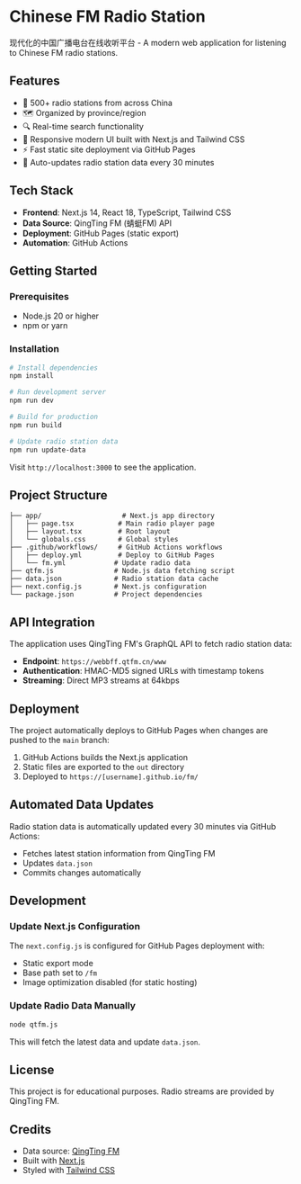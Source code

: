 # Chinese FM Radio Station

现代化的中国广播电台在线收听平台 - A modern web application for listening to Chinese FM radio stations.

## Features

- 🎵 500+ radio stations from across China
- 🗺️ Organized by province/region
- 🔍 Real-time search functionality
- 📱 Responsive modern UI built with Next.js and Tailwind CSS
- ⚡ Fast static site deployment via GitHub Pages
- 🔄 Auto-updates radio station data every 30 minutes

## Tech Stack

- **Frontend**: Next.js 14, React 18, TypeScript, Tailwind CSS
- **Data Source**: QingTing FM (蜻蜓FM) API
- **Deployment**: GitHub Pages (static export)
- **Automation**: GitHub Actions

## Getting Started

### Prerequisites

- Node.js 20 or higher
- npm or yarn

### Installation

```bash
# Install dependencies
npm install

# Run development server
npm run dev

# Build for production
npm run build

# Update radio station data
npm run update-data
```

Visit `http://localhost:3000` to see the application.

## Project Structure

```
├── app/                    # Next.js app directory
│   ├── page.tsx           # Main radio player page
│   ├── layout.tsx         # Root layout
│   └── globals.css        # Global styles
├── .github/workflows/     # GitHub Actions workflows
│   ├── deploy.yml         # Deploy to GitHub Pages
│   └── fm.yml            # Update radio data
├── qtfm.js               # Node.js data fetching script
├── data.json             # Radio station data cache
├── next.config.js        # Next.js configuration
└── package.json          # Project dependencies
```

## API Integration

The application uses QingTing FM's GraphQL API to fetch radio station data:

- **Endpoint**: `https://webbff.qtfm.cn/www`
- **Authentication**: HMAC-MD5 signed URLs with timestamp tokens
- **Streaming**: Direct MP3 streams at 64kbps

## Deployment

The project automatically deploys to GitHub Pages when changes are pushed to the `main` branch:

1. GitHub Actions builds the Next.js application
2. Static files are exported to the `out` directory
3. Deployed to `https://[username].github.io/fm/`

## Automated Data Updates

Radio station data is automatically updated every 30 minutes via GitHub Actions:

- Fetches latest station information from QingTing FM
- Updates `data.json`
- Commits changes automatically

## Development

### Update Next.js Configuration

The `next.config.js` is configured for GitHub Pages deployment with:
- Static export mode
- Base path set to `/fm`
- Image optimization disabled (for static hosting)

### Update Radio Data Manually

```bash
node qtfm.js
```

This will fetch the latest data and update `data.json`.

## License

This project is for educational purposes. Radio streams are provided by QingTing FM.

## Credits

- Data source: [QingTing FM](https://www.qingting.fm)
- Built with [Next.js](https://nextjs.org)
- Styled with [Tailwind CSS](https://tailwindcss.com)
